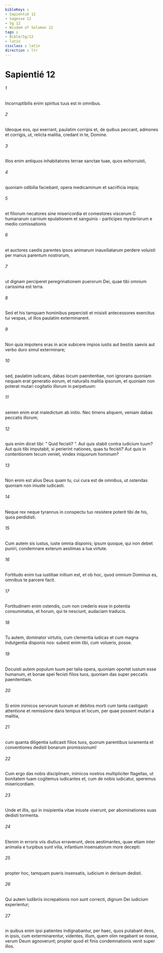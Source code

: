 ```yaml
---
bibleKeys : 
- Sapientié 12
- Sagesse 12
- Sg 12
- Wisdom of Solomon 12
tags : 
- Bible/Sg/12
- latin
cssclass : latin
direction : ltr
---
```


# Sapientié 12

###### 1
Incorruptibilis enim spiritus tuus est in omnibus.
###### 2
Ideoque eos, qui exerrant, paulatim corripis et, de quibus peccant, admones et corrigis, ut, relicta malitia, credant in te, Domine.
###### 3
Illos enim antiquos inhabitatores terrae sanctae tuae, quos exhorruisti,
###### 4
quoniam odibilia faciebant, opera medicaminum et sacrificia impia;
###### 5
et filiorum necatores sine misericordia et comestores viscerum C humanarum carnium epulationem et sanguinis - participes mysteriorum e medio comissationis
###### 6
et auctores caedis parentes ipsos animarum inauxiliatarum perdere voluisti per manus parentum nostrorum,
###### 7
ut dignam perciperet peregrinationem puerorum Dei, quae tibi omnium carissima est terra.
###### 8
Sed et his tamquam hominibus pepercisti et misisti antecessores exercitus tui vespas, ut illos paulatim exterminarent.
###### 9
Non quia impotens eras in acie subicere impios iustis aut bestiis saevis aut verbo duro simul exterminare;
###### 10
sed, paulatim iudicans, dabas locum paenitentiae, non ignorans quoniam nequam erat generatio eorum, et naturalis malitia ipsorum, et quoniam non poterat mutari cogitatio illorum in perpetuum:
###### 11
semen enim erat maledictum ab initio. Nec timens aliquem, veniam dabas peccatis illorum;
###### 12
quis enim dicet tibi: “ Quid fecisti? ”. Aut quis stabit contra iudicium tuum? Aut quis tibi imputabit, si perierint nationes, quas tu fecisti? Aut quis in contentionem tecum veniet, vindex iniquorum hominum?
###### 13
Non enim est alius Deus quam tu, cui cura est de omnibus, ut ostendas quoniam non iniuste iudicasti.
###### 14
Neque rex neque tyrannus in conspectu tuo resistere poterit tibi de his, quos perdidisti.
###### 15
Cum autem sis iustus, iuste omnia disponis; ipsum quoque, qui non debet puniri, condemnare exterum aestimas a tua virtute.
###### 16
Fortitudo enim tua iustitiae initium est, et ob hoc, quod omnium Dominus es, omnibus te parcere facit.
###### 17
Fortitudinem enim ostendis, cum non crederis esse in potentia consummatus, et horum, qui te nesciunt, audaciam traducis.
###### 18
Tu autem, dominator virtutis, cum clementia iudicas et cum magna indulgentia disponis nos: subest enim tibi, cum volueris, posse.
###### 19
Docuisti autem populum tuum per talia opera, quoniam oportet iustum esse humanum, et bonae spei fecisti filios tuos, quoniam das super peccatis paenitentiam.
###### 20
Si enim inimicos servorum tuorum et debitos morti cum tanta castigasti attentione et remissione dans tempus et locum, per quae possent mutari a malitia,
###### 21
cum quanta diligentia iudicasti filios tuos, quorum parentibus iuramenta et conventiones dedisti bonarum promissionum!
###### 22
Cum ergo das nobis disciplinam, inimicos nostros multipliciter flagellas, ut bonitatem tuam cogitemus iudicantes et, cum de nobis iudicatur, speremus misericordiam.
###### 23
Unde et illis, qui in insipientia vitae iniuste vixerunt, per abominationes suas dedisti tormenta.
###### 24
Etenim in erroris viis diutius erraverunt, deos aestimantes, quae etiam inter animalia e turpibus sunt vilia, infantium insensatorum more decepti:
###### 25
propter hoc, tamquam pueris insensatis, iudicium in derisum dedisti.
###### 26
Qui autem ludibriis increpationis non sunt correcti, dignum Dei iudicium experientur;
###### 27
in quibus enim ipsi patientes indignabantur, per haec, quos putabant deos, in ipsis, cum exterminarentur, videntes, illum, quem olim negabant se nosse, verum Deum agnoverunt; propter quod et finis condemnationis venit super illos.
